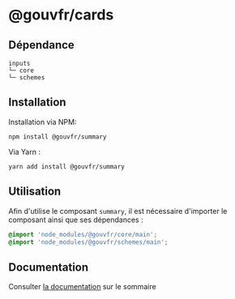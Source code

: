 # @gouvfr/cards

## Dépendance
```shell
inputs
└─ core
└─ schemes
```

## Installation
Installation via NPM:
```
npm install @gouvfr/summary
```
Via Yarn :
```
yarn add install @gouvfr/summary
```

## Utilisation
Afin d'utilise le composant `summary`, il est nécessaire d'importer le composant ainsi que ses dépendances :
```scss
@import 'node_modules/@gouvfr/core/main';
@import 'node_modules/@gouvfr/schemes/main';
```

## Documentation

Consulter [la documentation](#) sur le sommaire
